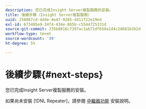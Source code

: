 ```yaml
---
description: 您已完成Insight Server複製服務的安裝。
title: 後續步驟（Insight Server複製服務）
uuid: 258087cd-4dde-4e47-9285-d411f22e19ed
exl-id: 673405e9-34f4-434e-865b-c5544725331d
source-git-commit: 235b8816c7397ac1ab71df650a1d4c2d681b3b2d
workflow-type: tm+mt
source-wordcount: '39'
ht-degree: 5%

---
```


# 後續步驟{#next-steps}

您已完成Insight Server複製服務的安裝。

如果尚未安裝 [!DNL Repeater]，請參閱 [中繼器功能](../../../home/c-inst-svr/c-rptr-fntly/c-rptr-fntly.md#concept-78613328ece345b2937cd6e43d7f31f2) 安裝說明。
